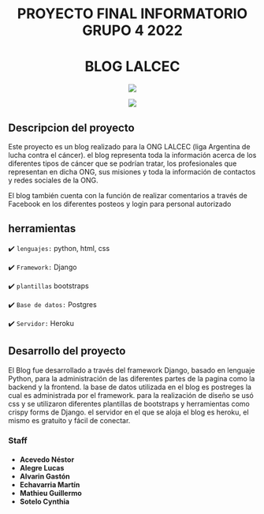 ## <h1 align="center"> PROYECTO FINAL INFORMATORIO GRUPO 4 2022 </h1>

## <h1 align="center"> BLOG LALCEC </h1>


<p align="center"><img src=https://user-images.githubusercontent.com/105621701/188179624-2018d264-365e-4059-a12b-93ced072f525.png></p>


<p align="center">
<a href="http://infolalcecg4.herokuapp.com/">
   <img src="http://img.shields.io/static/v1?label=STATUS&message=ONLINE:%20 LINK&color=RED&style=for-the-badge"/>
   </a>
</p>

## Descripcion del proyecto

Este proyecto es un blog realizado para la ONG LALCEC (liga Argentina de lucha contra el cáncer). el blog representa toda la información acerca de los diferentes tipos de cáncer que se podrían tratar, los profesionales que representan en dicha ONG, sus misiones y toda la información de contactos y redes sociales de la ONG.

El blog también cuenta con la función de realizar comentarios a través de Facebook en los diferentes posteos y login para personal autorizado



## herramientas

:heavy_check_mark: `lenguajes:` python, html, css 

:heavy_check_mark: `Framework:` Django

:heavy_check_mark: `plantillas` bootstraps

:heavy_check_mark: `Base de datos:` Postgres

:heavy_check_mark: `Servidor:` Heroku


## Desarrollo del proyecto

El Blog fue desarrollado a través del framework Django, basado en lenguaje Python, para la administración de las diferentes partes de la pagina como la backend y la frontend. la base de datos utilizada en el blog es postreges la cual es administrada por el framework. para la realización de diseño se usó css y se utilizaron diferentes plantillas de bootstraps y herramientas como crispy forms de Django. el servidor en el que se aloja el blog es heroku, el mismo es gratuito y fácil de conectar.






<div class="col-md-3">
        <div class="box__footer">
            <h3 class= "md-4">Staff</h3>
            <h4>
            <ul>
            <li><a href="https://github.com/nesky66" style="text-decoration: none;" target="_blank">Acevedo Néstor</a></li>
            <li><a href="https://www.linkedin.com/in/lucas-alegre-56a94b175" style="text-decoration: none;" target="_blank">Alegre Lucas</a> </li>
            <li><a href="https://www.linkedin.com/in/gaston-alvarin" style="text-decoration: none;" target="_blank">Alvarin Gastón</a></li>
            <li><a href="https://github.com/martinechava" style="text-decoration: none;" target="_blank">Echavarria Martín</a></li>
            <li><a href="https://www.linkedin.com/in/guillermo-mathieu-b547a124a" style="text-decoration: none;" target="_blank">Mathieu Guillermo </a></li>
            <li><a href="https://www.linkedin.com/in/cynthianataliasotelo" style="text-decoration: none;" target="_blank">Sotelo Cynthia</a> </h4></li>
            </ul>              
        </div>   
        </div>            






